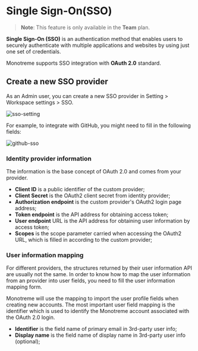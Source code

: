 # Single Sign-On(SSO)

> **Note**: This feature is only available in the **Team** plan.

**Single Sign-On (SSO)** is an authentication method that enables users to securely authenticate with multiple applications and websites by using just one set of credentials.

Monotreme supports SSO integration with **OAuth 2.0** standard.

## Create a new SSO provider

As an Admin user, you can create a new SSO provider in Setting > Workspace settings > SSO.

![sso-setting](../assets/getting-started/sso-setting.png)

For example, to integrate with GitHub, you might need to fill in the following fields:

![github-sso](../assets/getting-started/github-sso.png)

### Identity provider information

The information is the base concept of OAuth 2.0 and comes from your provider.

- **Client ID** is a public identifier of the custom provider;
- **Client Secret** is the OAuth2 client secret from identity provider;
- **Authorization endpoint** is the custom provider's OAuth2 login page address;
- **Token endpoint** is the API address for obtaining access token;
- **User endpoint** URL is the API address for obtaining user information by access token;
- **Scopes** is the scope parameter carried when accessing the OAuth2 URL, which is filled in according to the custom provider;

### User information mapping

For different providers, the structures returned by their user information API are usually not the same. In order to know how to map the user information from an provider into user fields, you need to fill the user information mapping form.

Monotreme will use the mapping to import the user profile fields when creating new accounts. The most important user field mapping is the identifier which is used to identify the Monotreme account associated with the OAuth 2.0 login.

- **Identifier** is the field name of primary email in 3rd-party user info;
- **Display name** is the field name of display name in 3rd-party user info (optional);
